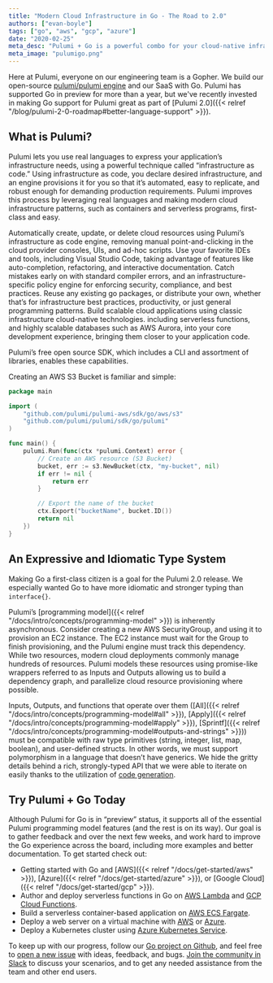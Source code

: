 ```yaml
---
title: "Modern Cloud Infrastructure in Go - The Road to 2.0"
authors: ["evan-boyle"]
tags: ["go", "aws", "gcp", "azure"]
date: "2020-02-25"
meta_desc: "Pulumi + Go is a powerful combo for your cloud-native infrastructure."
meta_image: "pulumigo.png"
---
```


Here at Pulumi, everyone on our engineering team is a Gopher. We build our open-source [pulumi/pulumi engine](https://github.com/pulumi/pulumi) and our SaaS with Go. Pulumi has supported Go in preview for more than a year, but we've recently invested in making Go support for Pulumi great as part of [Pulumi 2.0]({{< relref "/blog/pulumi-2-0-roadmap#better-language-support" >}}).

## What is Pulumi?

Pulumi lets you use real languages to express your application’s infrastructure needs, using a powerful technique called “infrastructure as code.” Using infrastructure as code, you declare desired infrastructure, and an engine provisions it for you so that it’s automated, easy to replicate, and robust enough for demanding production requirements. Pulumi improves this process by leveraging real languages and making modern cloud infrastructure patterns, such as containers and serverless programs, first-class and easy.

Automatically create, update, or delete cloud resources using Pulumi’s infrastructure as code engine, removing manual point-and-clicking in the cloud provider consoles, UIs, and ad-hoc scripts.
Use your favorite IDEs and tools, including Visual Studio Code, taking advantage of features like auto-completion, refactoring, and interactive documentation.
Catch mistakes early on with standard compiler errors, and an infrastructure-specific policy engine for enforcing security, compliance, and best practices.
Reuse any existing go packages, or distribute your own, whether that’s for infrastructure best practices, productivity, or just general programming patterns.
Build scalable cloud applications using classic infrastructure cloud-native technologies. including serverless functions, and highly scalable databases such as AWS Aurora, into your core development experience, bringing them closer to your application code.

Pulumi’s free open source SDK, which includes a CLI and assortment of libraries, enables these capabilities.

Creating an AWS S3 Bucket is familiar and simple:

```go
package main

import (
    "github.com/pulumi/pulumi-aws/sdk/go/aws/s3"
    "github.com/pulumi/pulumi/sdk/go/pulumi"
)

func main() {
    pulumi.Run(func(ctx *pulumi.Context) error {
        // Create an AWS resource (S3 Bucket)
        bucket, err := s3.NewBucket(ctx, "my-bucket", nil)
        if err != nil {
            return err
        }

        // Export the name of the bucket
        ctx.Export("bucketName", bucket.ID())
        return nil
    })
}
```

## An Expressive and Idiomatic Type System

Making Go a first-class citizen is a goal for the Pulumi 2.0 release. We especially wanted Go to have more idiomatic and stronger typing than `interface{}`.

Pulumi’s [programming model]({{< relref "/docs/intro/concepts/programming-model" >}}) is inherently asynchronous. Consider creating a new AWS SecurityGroup, and using it to provision an EC2 instance. The EC2 instance must wait for the Group to finish provisioning, and the Pulumi engine must track this dependency. While two resources, modern cloud deployments commonly manage hundreds of resources. Pulumi models these resources using promise-like wrappers referred to as Inputs and Outputs allowing us to build a dependency graph, and parallelize cloud resource provisioning where possible.

Inputs, Outputs, and functions that operate over them ([All]({{< relref "/docs/intro/concepts/programming-model#all" >}}), [Apply]({{< relref "/docs/intro/concepts/programming-model#apply" >}}), [Sprintf]({{< relref "/docs/intro/concepts/programming-model#outputs-and-strings" >}})) must be compatible with raw type primitives (string, integer, list, map, boolean), and user-defined structs. In other words, we must support polymorphism in a language that doesn’t have generics. We hide the gritty details behind a rich, strongly-typed API that we were able to iterate on easily thanks to the utilization of [code generation](https://github.com/pulumi/pulumi/blob/master/sdk/go/pulumi/types_builtins.go).

## Try Pulumi + Go Today

Although Pulumi for Go is in “preview” status, it supports all of the essential Pulumi programming model features (and the rest is on its way). Our goal is to gather feedback and over the next few weeks, and work hard to improve the Go experience across the board, including more examples and better documentation. To get started check out:

- Getting started with Go and [AWS]({{< relref "/docs/get-started/aws" >}}), [Azure]({{< relref "/docs/get-started/azure" >}}), or [Google Cloud]({{< relref "/docs/get-started/gcp" >}}).
- Author and deploy serverless functions in Go on [AWS Lambda](https://github.com/pulumi/examples/tree/master/aws-go-lambda) and [GCP Cloud Functions](https://github.com/pulumi/examples/tree/master/gcp-go-functions).
- Build a serverless container-based application on [AWS ECS Fargate](https://github.com/pulumi/examples/tree/master/aws-go-fargate).
- Deploy a web server on a virtual machine with [AWS](https://github.com/pulumi/examples/tree/master/aws-go-webserver) or [Azure](https://github.com/pulumi/examples/tree/master/azure-go-webserver-component).
- Deploy a Kubernetes cluster using [Azure Kubernetes Service](https://github.com/pulumi/examples/tree/master/azure-go-aks).

To keep up with our progress, follow our [Go project on Github](https://github.com/orgs/pulumi/projects/7), and feel free to [open a new issue](https://github.com/pulumi/pulumi/issues/new) with ideas, feedback, and bugs. [Join the community in Slack](https://slack.pulumi.com/) to discuss your scenarios, and to get any needed assistance from the team and other end users.
